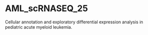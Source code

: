 # AML_scRNASEQ_25
Cellular annotation and exploratory differential expression analysis in pediatric acute myeloid leukemia.
